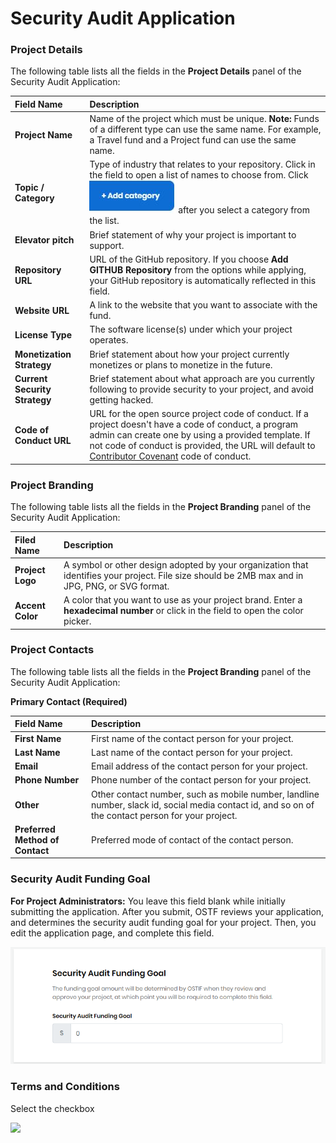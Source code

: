 # Security Audit Application

### Project Details

The following table lists all the fields in the **Project Details** panel of the Security Audit Application:

| Field Name | Description |
| :--- | :--- |
| **Project Name** | Name of the project which must be unique. **Note:** Funds of a different type can use the same name. For example, a Travel fund and a Project fund can use the same name. |
| **Topic / Category**  | Type of industry that relates to your repository. Click in the field to open a list of names to choose from. Click ![](../../.gitbook/assets/7418620.jpg) after you select a category from the list. |
| **Elevator pitch**  | Brief statement of why your project is important to support. |
| **Repository URL** | URL of the GitHub repository. If you choose **Add GITHUB Repository** from the options while applying, your GitHub repository is automatically reflected in this field. |
| **Website URL** | A link to the website that you want to associate with the fund. |
| **License Type** | The software license\(s\) under which your project operates.  |
| **Monetization Strategy** | Brief statement about how your project currently monetizes or plans to monetize in the future. |
| **Current Security Strategy** | Brief statement about what approach are you currently following to provide security to your project, and avoid getting hacked. |
| **Code of Conduct URL** | URL for the open source project code of conduct. If a project doesn't have a code of conduct, a program admin can create one by using a provided template. If not code of conduct is provided, the URL will default to [Contributor Covenant](https://www.contributor-covenant.org/version/1/4/code-of-conduct) code of conduct.  |

### Project Branding

The following table lists all the fields in the **Project Branding** panel of the Security Audit Application:

| Filed Name | Description |
| :--- | :--- |
| **Project Logo** | A symbol or other design adopted by your organization that identifies your project. File size should be 2MB max and in JPG, PNG, or SVG format. |
| **Accent Color** | A color that you want to use as your project brand. Enter a **hexadecimal number** or click in the field to open the color picker. |

### Project Contacts

The following table lists all the fields in the **Project Branding** panel of the Security Audit Application:

**Primary Contact \(Required\)**

| **Field Name** | **Description** |
| :--- | :--- |
| **First Name** | First name of the contact person for your project. |
| **Last Name** | Last name of the contact person for your project. |
| **Email** | Email address of the contact person for your project. |
| **Phone Number** | Phone number of the contact person for your project. |
| **Other** | Other contact number, such as mobile number, landline number, slack id, social media contact id, and so on of the contact person for your project. |
| **Preferred Method of Contact** | Preferred mode of contact of the contact person. |

### Security Audit Funding Goal

**For Project Administrators:** You leave this field blank while initially submitting the application. After you submit, OSTF reviews your application, and determines the security audit funding goal for your project. Then, you edit the application page, and complete this field.

![security audit funding goal](../../.gitbook/assets/security-audit-funding-goal.png)

### Terms and Conditions

Select the checkbox

![](https://gblobscdn.gitbook.com/assets%2Flinux-foundation-documentation%2F-M2D_dS1B24qzcG9ihj9%2F-M2DaMsMo1_dQxKyDVOA%2F7418615.png?alt=media)



